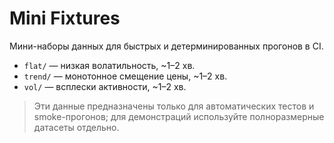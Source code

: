 # Mini Fixtures

Мини-наборы данных для быстрых и детерминированных прогонов в CI.

- `flat/` — низкая волатильность, ~1–2 хв.
- `trend/` — монотонное смещение цены, ~1–2 хв.
- `vol/` — всплески активности, ~1–2 хв.

> Эти данные предназначены только для автоматических тестов и smoke-прогонов; для демонстраций используйте полноразмерные датасеты отдельно.
